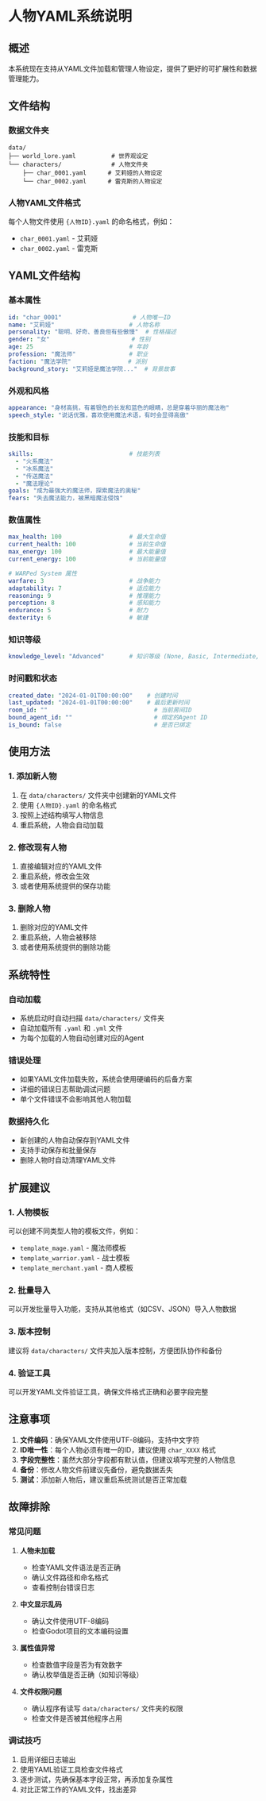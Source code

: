 # 人物YAML系统说明

## 概述
本系统现在支持从YAML文件加载和管理人物设定，提供了更好的可扩展性和数据管理能力。

## 文件结构

### 数据文件夹
```
data/
├── world_lore.yaml          # 世界观设定
└── characters/              # 人物文件夹
    ├── char_0001.yaml      # 艾莉娅的人物设定
    └── char_0002.yaml      # 雷克斯的人物设定
```

### 人物YAML文件格式
每个人物文件使用 `{人物ID}.yaml` 的命名格式，例如：
- `char_0001.yaml` - 艾莉娅
- `char_0002.yaml` - 雷克斯

## YAML文件结构

### 基本属性
```yaml
id: "char_0001"                    # 人物唯一ID
name: "艾莉娅"                     # 人物名称
personality: "聪明、好奇、善良但有些傲慢"  # 性格描述
gender: "女"                       # 性别
age: 25                           # 年龄
profession: "魔法师"               # 职业
faction: "魔法学院"                # 派别
background_story: "艾莉娅是魔法学院..."  # 背景故事
```

### 外观和风格
```yaml
appearance: "身材高挑，有着银色的长发和蓝色的眼睛，总是穿着华丽的魔法袍"
speech_style: "说话优雅，喜欢使用魔法术语，有时会显得高傲"
```

### 技能和目标
```yaml
skills:                           # 技能列表
  - "火系魔法"
  - "冰系魔法"
  - "传送魔法"
  - "魔法理论"
goals: "成为最强大的魔法师，探索魔法的奥秘"
fears: "失去魔法能力，被黑暗魔法侵蚀"
```

### 数值属性
```yaml
max_health: 100                   # 最大生命值
current_health: 100               # 当前生命值
max_energy: 100                   # 最大能量值
current_energy: 100               # 当前能量值

# WARPed System 属性
warfare: 3                        # 战争能力
adaptability: 7                   # 适应能力
reasoning: 9                      # 推理能力
perception: 8                     # 感知能力
endurance: 5                      # 耐力
dexterity: 6                      # 敏捷
```

### 知识等级
```yaml
knowledge_level: "Advanced"       # 知识等级 (None, Basic, Intermediate, Advanced, Expert)
```

### 时间戳和状态
```yaml
created_date: "2024-01-01T00:00:00"    # 创建时间
last_updated: "2024-01-01T00:00:00"    # 最后更新时间
room_id: ""                              # 当前房间ID
bound_agent_id: ""                       # 绑定的Agent ID
is_bound: false                          # 是否已绑定
```

## 使用方法

### 1. 添加新人物
1. 在 `data/characters/` 文件夹中创建新的YAML文件
2. 使用 `{人物ID}.yaml` 的命名格式
3. 按照上述结构填写人物信息
4. 重启系统，人物会自动加载

### 2. 修改现有人物
1. 直接编辑对应的YAML文件
2. 重启系统，修改会生效
3. 或者使用系统提供的保存功能

### 3. 删除人物
1. 删除对应的YAML文件
2. 重启系统，人物会被移除
3. 或者使用系统提供的删除功能

## 系统特性

### 自动加载
- 系统启动时自动扫描 `data/characters/` 文件夹
- 自动加载所有 `.yaml` 和 `.yml` 文件
- 为每个加载的人物自动创建对应的Agent

### 错误处理
- 如果YAML文件加载失败，系统会使用硬编码的后备方案
- 详细的错误日志帮助调试问题
- 单个文件错误不会影响其他人物加载

### 数据持久化
- 新创建的人物自动保存到YAML文件
- 支持手动保存和批量保存
- 删除人物时自动清理YAML文件

## 扩展建议

### 1. 人物模板
可以创建不同类型人物的模板文件，例如：
- `template_mage.yaml` - 魔法师模板
- `template_warrior.yaml` - 战士模板
- `template_merchant.yaml` - 商人模板

### 2. 批量导入
可以开发批量导入功能，支持从其他格式（如CSV、JSON）导入人物数据

### 3. 版本控制
建议将 `data/characters/` 文件夹加入版本控制，方便团队协作和备份

### 4. 验证工具
可以开发YAML文件验证工具，确保文件格式正确和必要字段完整

## 注意事项

1. **文件编码**：确保YAML文件使用UTF-8编码，支持中文字符
2. **ID唯一性**：每个人物必须有唯一的ID，建议使用 `char_XXXX` 格式
3. **字段完整性**：虽然大部分字段都有默认值，但建议填写完整的人物信息
4. **备份**：修改人物文件前建议先备份，避免数据丢失
5. **测试**：添加新人物后，建议重启系统测试是否正常加载

## 故障排除

### 常见问题

1. **人物未加载**
   - 检查YAML文件语法是否正确
   - 确认文件路径和命名格式
   - 查看控制台错误日志

2. **中文显示乱码**
   - 确认文件使用UTF-8编码
   - 检查Godot项目的文本编码设置

3. **属性值异常**
   - 检查数值字段是否为有效数字
   - 确认枚举值是否正确（如知识等级）

4. **文件权限问题**
   - 确认程序有读写 `data/characters/` 文件夹的权限
   - 检查文件是否被其他程序占用

### 调试技巧

1. 启用详细日志输出
2. 使用YAML验证工具检查文件格式
3. 逐步测试，先确保基本字段正常，再添加复杂属性
4. 对比正常工作的YAML文件，找出差异
